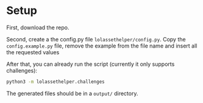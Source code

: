 # Setup

First, download the repo. 

Second, create a the config.py file `lolassethelper/config.py`. Copy the `config.example.py` file, remove the example from the file name and insert all the requested values

After that, you can already run the script (currently it only supports challenges):
```bash
python3 -m lolassethelper.challenges
```
The generated files should be in a `output/` directory.